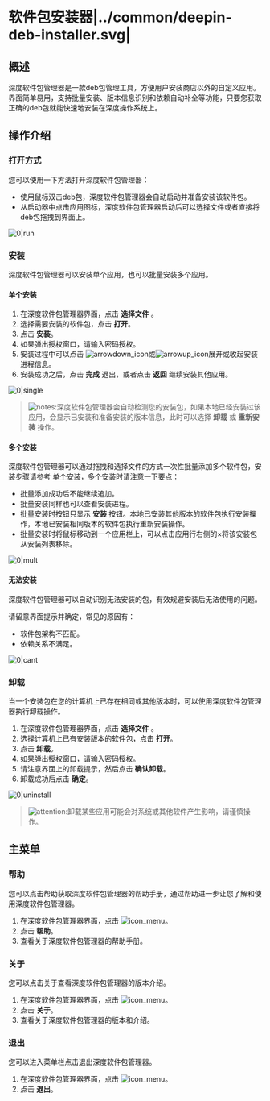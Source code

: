# 软件包安装器|../common/deepin-deb-installer.svg|

## 概述

深度软件包管理器是一款deb包管理工具，方便用户安装商店以外的自定义应用。界面简单易用，支持批量安装、版本信息识别和依赖自动补全等功能，只要您获取正确的deb包就能快速地安装在深度操作系统上。






## 操作介绍


### 打开方式

您可以使用一下方法打开深度软件包管理器：

- 使用鼠标双击deb包，深度软件包管理器会自动启动并准备安装该软件包。
- 从启动器中点击应用图标，深度软件包管理器启动后可以选择文件或者直接将deb包拖拽到界面上。

![0|run](jpg/run.jpg)

### 安装

深度软件包管理器可以安装单个应用，也可以批量安装多个应用。

#### 单个安装

1.  在深度软件包管理器界面，点击 **选择文件** 。
2.  选择需要安装的软件包，点击 **打开**。
3.  点击 **安装**。
4.  如果弹出授权窗口，请输入密码授权。
5.  安装过程中可以点击 ![arrowdown_icon](icon/arrowdown_icon.svg)或![arrowup_icon](icon/arrowup_icon.svg)展开或收起安装进程信息。
6.  安装成功之后，点击 **完成** 退出，或者点击 **返回** 继续安装其他应用。

![0|single](jpg/single.jpg)

>![notes](icon/notes.svg):深度软件包管理器会自动检测您的安装包，如果本地已经安装过该应用，会显示已安装和准备安装的版本信息，此时可以选择 **卸载** 或 **重新安装** 操作。




#### 多个安装

深度软件包管理器可以通过拖拽和选择文件的方式一次性批量添加多个软件包，安装步骤请参考 [单个安装](单个安装)，多个安装时请注意一下要点：

- 批量添加成功后不能继续追加。
- 批量安装同样也可以查看安装进程。
- 批量安装时按钮只显示 **安装** 按钮。本地已安装其他版本的软件包执行安装操作，本地已安装相同版本的软件包执行重新安装操作。
- 批量安装时将鼠标移动到一个应用栏上，可以点击应用行右侧的×将该安装包从安装列表移除。


![0|mult](jpg/mult.jpg)


#### 无法安装

深度软件包管理器可以自动识别无法安装的包，有效规避安装后无法使用的问题。

请留意界面提示并确定，常见的原因有：

- 软件包架构不匹配。
- 依赖关系不满足。


![0|cant](jpg/cant.jpg)


### 卸载

当一个安装包在您的计算机上已存在相同或其他版本时，可以使用深度软件包管理器执行卸载操作。

1. 在深度软件包管理器界面，点击 **选择文件** 。
2. 选择计算机上已有安装版本的软件包，点击 **打开**。
3. 点击 **卸载**。
4. 如果弹出授权窗口，请输入密码授权。
5. 请注意界面上的卸载提示，然后点击 **确认卸载**。
6. 卸载成功后点击 **确定**。

![0|uninstall](jpg/uninstall.jpg)

> ![attention](icon/attention.svg):卸载某些应用可能会对系统或其他软件产生影响，请谨慎操作。




## 主菜单

### 帮助

您可以点击帮助获取深度软件包管理器的帮助手册，通过帮助进一步让您了解和使用深度软件包管理器。

1. 在深度软件包管理器界面，点击 ![icon_menu](icon/icon_menu.svg)。
2. 点击 **帮助**。
3. 查看关于深度软件包管理器的帮助手册。


### 关于

您可以点击关于查看深度软件包管理器的版本介绍。

1. 在深度软件包管理器界面，点击 ![icon_menu](icon/icon_menu.svg)。
2. 点击 **关于**。
3. 查看关于深度软件包管理器的版本和介绍。


### 退出

您可以进入菜单栏点击退出深度软件包管理器。

1. 在深度软件包管理器界面，点击 ![icon_menu](icon/icon_menu.svg)。
2. 点击 **退出**。

